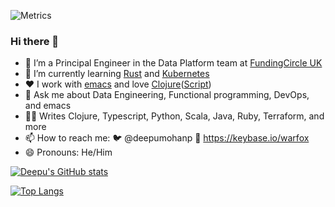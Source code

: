 ![Metrics](https://metrics.lecoq.io/WarFox?template=classic&lines=1&languages=1&notable=1&base=header%2C%20activity%2C%20community%2C%20repositories%2C%20metadata&base.indepth=false&base.hireable=false&base.skip=false&languages=true&languages.limit=8&languages.threshold=0%25&languages.other=false&languages.colors=github&languages.sections=most-used&languages.indepth=false&languages.analysis.timeout=15&languages.categories=markup%2C%20programming&languages.recent.categories=markup%2C%20programming&languages.recent.load=300&languages.recent.days=14&lines=false&lines.sections=base&lines.repositories.limit=4&lines.history.limit=1&notable=false&notable.from=organization&notable.repositories=false&notable.indepth=false&notable.types=commit&notable.self=false&config.timezone=Europe%2FLondon)

### Hi there 👋

- 🔭 I’m a Principal Engineer in the Data Platform team at [FundingCircle UK](https://www.fundingcircle.com/uk/)
- 🌱 I’m currently learning [Rust](https://www.rust-lang.org) and [Kubernetes](https://kubernetes.io/)
- :heart: I work with [emacs](https://www.gnu.org/software/emacs/) and love [Clojure](https://clojure.org/)([Script](https://clojurescript.org/))
- 💬 Ask me about Data Engineering, Functional programming, DevOps, and emacs
- :mage_man: Writes Clojure, Typescript, Python, Scala, Java, Ruby, Terraform, and more
- 📫 How to reach me: 🐦 @deepumohanp 🔑 https://keybase.io/warfox
- 😄 Pronouns: He/Him

[![Deepu's GitHub stats](https://github-readme-stats.vercel.app/api?username=WarFox&show_icons=true&theme=dark&custom_title=Stats)](https://github.com/anuraghazra/github-readme-stats)

[![Top Langs](https://github-readme-stats.vercel.app/api/top-langs/?username=WarFox)](https://github.com/anuraghazra/github-readme-stats)
